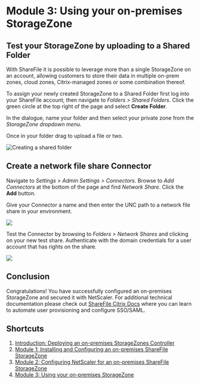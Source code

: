 # Module 3: Using your on-premises StorageZone



## Test your StorageZone by uploading to a Shared Folder

With ShareFile it is possible to leverage more than a single StorageZone on an account, allowing customers to store their data in multiple on-prem zones, cloud zones, Citrix-managed zones or some combination thereof. 

To assign your newly created StorageZone to a Shared Folder first log into your ShareFile account, then navigate to _Folders > Shared Folders_. Click the green circle at the top right of the page and select **Create Folder**.

In the dialogue, name your folder and then select your private zone from the *StorageZone dropdown menu*.

Once in your folder drag to upload a file or two.

![Creating a shared folder](images/shared-folder.gif)

## Create a network file share Connector

Navigate to *Settings > Admin Settings > Connectors*. Browse to *Add Connectors* at the bottom of the page and find *Network Share*. Click the **Add** button.

Give your Connector a name and then enter the UNC path to a network file share in your environment.

![](images/create-connector.gif)
 
Test the Connector by browsing to *Folders > Network Shares* and clicking on your new test share. Authenticate with the domain credentials for a user account that has rights on the share.
 
![](images/connector-auth.gif)

## Conclusion

Congratulations! You have successfully configured an on-premises StorageZone and secured it with NetScaler. For additional technical documentation please check out [ShareFile Citrix Docs](https://docs.citrix.com/en-us/sharefile.html) where you can learn to automate user provisioning and configure SSO/SAML.

## Shortcuts

1. [Introduction: Deploying an on-premises StorageZones Controller](../)
2. [Module 1: Installing and Configuring an on-premises ShareFile StorageZone](../Module-1)
3. [Module 2: Configuring NetScaler for an on-premises ShareFile StorageZone](../Module-2)
4. [Module 3: Using your on-premises StorageZone](../Module-3)

